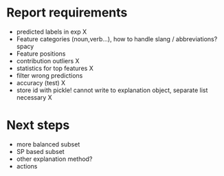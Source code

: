 # Report requirements

- predicted labels in exp  X
- Feature categories (noun,verb...), how to handle slang / abbreviations? spacy
- Feature positions
- contribution outliers X
- statistics for top features X
- filter wrong predictions
- accuracy (test) X
- store id with pickle! cannot write to explanation object, separate list necessary X

# Next steps

- more balanced subset
- SP based subset
- other explanation method?
- actions
